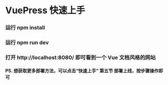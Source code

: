 # VuePress 快速上手

### 运行 npm install

### 运行 npm run dev

### 打开 http://localhost:8080/ 即可看到一个 Vue 文档风格的网站

#### PS. 想获取更多部署方法，可以点击“快速上手” 第五节 部署上线，按步骤操作即可
